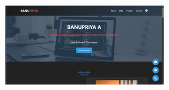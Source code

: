 ![image alt](https://github.com/banupriya1719/myportfolio/blob/main/Screenshot%202025-09-26%20162549.png?raw=true)
